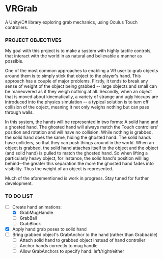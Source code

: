 # VRGrab
A Unity/C# library exploring grab mechanics, using Oculus Touch controllers.


### PROJECT OBJECTIVES
My goal with this project is to make a system with highly tactile controls, that interact with the world in as natural and believable a manner as possible.

One of the most common approaches to enabling a VR user to grab objects around them is to simply stick that object to the player's hand.  This approach has a couple of major problems.  Firstly, it tends to break any sense of weight of the object being grabbed -- large objects and small can be maneuvered as if they weigh nothing at all.  Secondly, when an object that is moved about kinematically, a variety of strange and ugly hiccups are introduced into the physics simulation -- a typical solution is to turn off collision of the object, meaning it not only weighs nothing but can pass through walls.

In this system, the hands will be represented in two forms:  A solid hand and a ghosted hand.  The ghosted hand will always match the Touch controllers' position and rotation and will have no collision.  While nothing is grabbed, the solid hand does the same, hiding the ghosted hand.  The solid hands have colliders, so that they can push things around in the world.  When an object is grabbed, the solid hand attaches itself to the object and the object (and solid hand) is pulled to match the ghosted hand.  So when lifting a particularly heavy object, for instance, the solid hand's position will lag behind--the greater this separation the more the ghosted hand fades into visibility.  Thus the weight of an object is represented.

Much of the aforementioned is work in progress.  Stay tuned for further development.


### TO DO LIST
- [ ] Create hand animations:
	- [x] GrabMugHandle
	- [ ] GrabBall
	- [ ] GrabBlock
- [x] Apply hand grab poses to solid hand
- [ ] Bring grabbed object's GrabAnchor to the hand (rather than Grabbable)
	- [ ] Attach solid hand to grabbed object instead of hand controller
	- [ ] Anchor hands correctly to mug handle
	- [ ] Allow GrabAnchors to specify hand: left/right/either
